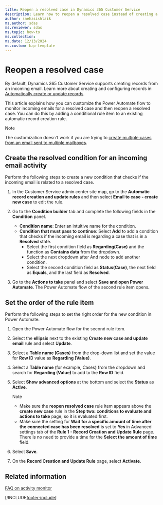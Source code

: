 ```yaml
---
title: Reopen a resolved case in Dynamics 365 Customer Service
description: Learn how to reopen a resolved case instead of creating a new case for an incoming email activity in Dynamics 365 Customer Service.
author: snehasishlaik 
ms.author: sdas 
ms.reviewer: sdas
ms.topic: how-to 
ms.collection: 
ms.date: 12/13/2024
ms.custom: bap-template 
---
```



# Reopen a resolved case

By default, Dynamics 365 Customer Service supports creating records from an incoming email. Learn more about creating and configuring records in [Automatically create or update records](automatically-create-update-records.md).


This article explains how you can customize the Power Automate flow to monitor incoming emails for a resolved case and then reopen a resolved case. You can do this by adding a conditional rule item to an existing automatic record creation rule.

> [!NOTE]
> The customization doesn't work if you are trying to [create multiple cases from an email sent to multiple mailboxes](arc-multiple-cases.md#enable-creation-of-multiple-cases-from-an-email-sent-to-multiple-mailboxes).


## Create the resolved condition for an incoming email activity

Perform the following steps to create a new condition that checks if the incoming email is related to a resolved case.

1.  In the Customer Service admin center site map, go to the **Automatic record creation and update rules** and then select **Email to case - create new case** to edit the rule.

1. Go to the **Condition builder** tab and complete the following fields in the **Condition** panel.

    - **Condition name**: Enter an intuitive name for the condition.
    - **Condition that must pass to continue**: Select **Add** to add a condition that checks if the incoming email is regarding a case that is in a **Resolved** state. 
        - Select the first condition field as **Regarding(Case)** and the function as **Contains data** from the dropdown.
        - Select the next dropdown after And node to add another condition.
        - Select the second condition field as **Status(Case)**, the next field as **Equals**, and the last field as **Resolved**.

1. Go to the **Actions to take** panel and select **Save and open Power Automate**. The Power Automate flow of the second rule item opens.


## Set the order of the rule item

Perform the following steps to set the right order for the new condition in Power Automate.

1. Open the Power Automate flow for the second rule item.

1. Select the **ellipsis** next to the existing **Create new case and update email** rule and select **Update**.

1. Select a **Table name (Cases)** from the drop-down list and set the value for **Row ID** value as **Regarding (Value)**.

1. Select a **Table name** (for example, Cases) from the dropdown and search for **Regarding (Value)** to add to the **Row ID** field.

1. Select **Show advanced options** at the bottom and select the **Status** as **Active**.

    > [!NOTE]
    > - Make sure the **reopen resolved case** rule item appears above the **create new case** rule in the **Step two: conditions to evaluate and actions to take** page, so it is evaluated first.
    > - Make sure the setting for **Wait for a specific amount of time after the connected case has been resolved** is set to **Yes** in Advanced settings tab of the **Rule 1 - Record Creation and Update Rule** page. There is no need to provide a time for the **Select the amount of time** field.
1. Select **Save**. 

1. On the **Record Creation and Update Rule** page, select **Activate**.



## Related information
 
[FAQ on activity monitor](arc-faqs.md)

[!INCLUDE[footer-include](../../includes/footer-banner.md)]
